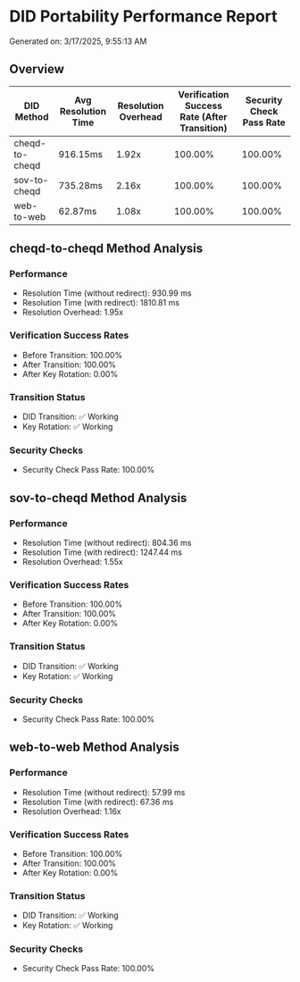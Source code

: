 # DID Portability Performance Report

Generated on: 3/17/2025, 9:55:13 AM

## Overview

| DID Method | Avg Resolution Time | Resolution Overhead | Verification Success Rate (After Transition) | Security Check Pass Rate |
|------------|---------------------|---------------------|---------------------------------------------|---------------------------|
| cheqd-to-cheqd | 916.15ms | 1.92x | 100.00% | 100.00% |
| sov-to-cheqd | 735.28ms | 2.16x | 100.00% | 100.00% |
| web-to-web | 62.87ms | 1.08x | 100.00% | 100.00% |

## cheqd-to-cheqd Method Analysis

### Performance

- Resolution Time (without redirect): 930.99 ms
- Resolution Time (with redirect): 1810.81 ms
- Resolution Overhead: 1.95x

### Verification Success Rates

- Before Transition: 100.00%
- After Transition: 100.00%
- After Key Rotation: 0.00%

### Transition Status

- DID Transition: ✅ Working
- Key Rotation: ✅ Working

### Security Checks

- Security Check Pass Rate: 100.00%

## sov-to-cheqd Method Analysis

### Performance

- Resolution Time (without redirect): 804.36 ms
- Resolution Time (with redirect): 1247.44 ms
- Resolution Overhead: 1.55x

### Verification Success Rates

- Before Transition: 100.00%
- After Transition: 100.00%
- After Key Rotation: 0.00%

### Transition Status

- DID Transition: ✅ Working
- Key Rotation: ✅ Working

### Security Checks

- Security Check Pass Rate: 100.00%

## web-to-web Method Analysis

### Performance

- Resolution Time (without redirect): 57.99 ms
- Resolution Time (with redirect): 67.36 ms
- Resolution Overhead: 1.16x

### Verification Success Rates

- Before Transition: 100.00%
- After Transition: 100.00%
- After Key Rotation: 0.00%

### Transition Status

- DID Transition: ✅ Working
- Key Rotation: ✅ Working

### Security Checks

- Security Check Pass Rate: 100.00%

